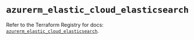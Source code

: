 # `azurerm_elastic_cloud_elasticsearch`

Refer to the Terraform Registry for docs: [`azurerm_elastic_cloud_elasticsearch`](https://registry.terraform.io/providers/hashicorp/azurerm/4.40.0/docs/resources/elastic_cloud_elasticsearch).
